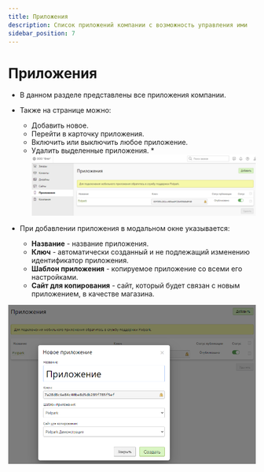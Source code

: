 ```yaml
---
title: Приложения
description: Список приложений компании с возможность управления ими
sidebar_position: 7
---
```


# Приложения
* В данном разделе представлены все приложения компании.
* Также на странице можно:
    + Добавить новое.
    + Перейти в карточку приложения.
    + Включить или выключить любое приложение.
    + Удалить выделенные приложения.
*![](../_media/profile/apps.png ':size=80%')

* При добавлении приложения в модальном окне указывается:
    + __Название__ - название приложения.
    + __Ключ__ - автоматически созданный и не подлежащий изменению идентификатор приложения.
    + __Шаблон приложения__ - копируемое приложение со всеми его настройками.
    + __Сайт для копирования__ - сайт, который будет связан с новым приложением, в качестве магазина.

![](../_media/profile/apps-add.png)